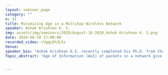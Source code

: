 ```yaml
---
layout: seminar_page
category: ""
n: 31
title: Minimizing Age in a Multihop Wireless Network 
speaker: Ashok Krishnan K. S.
img: assets/img/seminars/2020/August-18-2020_Ashok Krishnan K. S.png
date: 2020-08-18 17:00:00 
recorded_video: cVgqLKh3L5s
Venue: 
speaker_bio: "Ashok Krishnan K.S. recently completed his Ph.D. from the Department of ECE, IISc. His research interests are in the areas of wireless networks, communications and queueing."
Topic_abstract: "Age of Information (AoI) of packets in a network give a sense of the ‘freshness’ of the information. Applications often require packets to be delivered before they age too much. The talk will discuss a scheduling algorithm designed to transmit packets across the network while meeting age requirements of multiple flows, simultaneously. The algorithm uses a packet dropping rule and a slot wise optimization, which can also be implemented in a distributed fashion. It is seen to perform well, and brings the age close to a theoretical lower bound."


---
```


